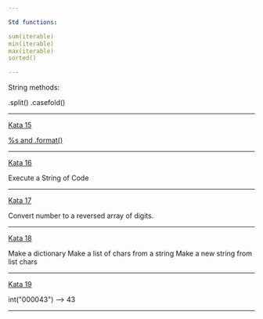 ```yaml
---

Std functions:

sum(iterable)
min(iterable)
max(iterable)
sorted()

---
```


String methods:

.split()
.casefold()

---

[Kata 15](https://www.codewars.com/kata/55a70521798b14d4750000a4/)
      
[%s and .format()](https://pyformat.info/)

---

[Kata 16](https://www.codewars.com/kata/57356c55867b9b7a60000bd7/)

Execute a String of Code

---

[Kata 17](https://www.codewars.com/kata/5583090cbe83f4fd8c000051/)

Convert number to a reversed array of digits.

---

[Kata 18](https://www.codewars.com/kata/577bd026df78c19bca0002c0)

Make a dictionary
Make a list of chars from a string
Make a new string from list chars

---

[Kata 19](https://www.codewars.com/kata/5966e33c4e686b508700002d)

int("000043") --> 43

---

